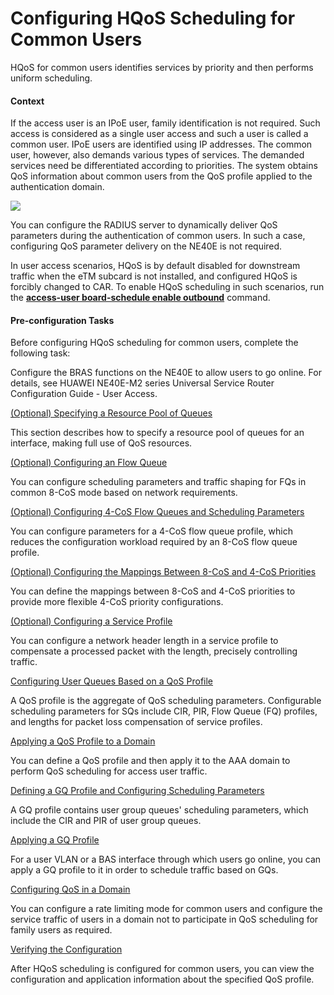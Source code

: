 Configuring HQoS Scheduling for Common Users
============================================

HQoS for common users identifies services by priority and then performs uniform scheduling.

#### Context

If the access user is an IPoE user, family identification is not required. Such access is considered as a single user access and such a user is called a common user. IPoE users are identified using IP addresses. The common user, however, also demands various types of services. The demanded services need be differentiated according to priorities. The system obtains QoS information about common users from the QoS profile applied to the authentication domain.

![](../../../../public_sys-resources/note_3.0-en-us.png) 

You can configure the RADIUS server to dynamically deliver QoS parameters during the authentication of common users. In such a case, configuring QoS parameter delivery on the NE40E is not required.

In user access scenarios, HQoS is by default disabled for downstream traffic when the eTM subcard is not installed, and configured HQoS is forcibly changed to CAR. To enable HQoS scheduling in such scenarios, run the [**access-user board-schedule enable outbound**](cmdqueryname=access-user+board-schedule+enable+outbound) command.



#### Pre-configuration Tasks

Before configuring HQoS scheduling for common users, complete the following task:

Configure the BRAS functions on the NE40E to allow users to go online. For details, see HUAWEI NE40E-M2 series Universal Service Router Configuration Guide - User Access.


[(Optional) Specifying a Resource Pool of Queues](../../../../software/nev8r10_vrpv8r16/user/ne/dc_ne_qos_cfg_013878_1.html)

This section describes how to specify a resource pool of queues for an interface, making full use of QoS resources.

[(Optional) Configuring an Flow Queue](../../../../software/nev8r10_vrpv8r16/user/ne/dc_ne_hqos_cfg_5043_common.html)

You can configure scheduling parameters and traffic shaping for FQs in common 8-CoS mode based on network requirements.

[(Optional) Configuring 4-CoS Flow Queues and Scheduling Parameters](../../../../software/nev8r10_vrpv8r16/user/ne/dc_ne_qos_cfg_50866.html)

You can configure parameters for a 4-CoS flow queue profile, which reduces the configuration workload required by an 8-CoS flow queue profile.

[(Optional) Configuring the Mappings Between 8-CoS and 4-CoS Priorities](../../../../software/nev8r10_vrpv8r16/user/ne/dc_ne_qos_cfg_6087.html)

You can define the mappings between 8-CoS and 4-CoS priorities to provide more flexible 4-CoS priority configurations.

[(Optional) Configuring a Service Profile](../../../../software/nev8r10_vrpv8r16/user/ne/dc_ne_hqos_cfg_5013_5.html)

You can configure a network header length in a service profile to compensate a processed packet with the length, precisely controlling traffic.

[Configuring User Queues Based on a QoS Profile](../../../../software/nev8r10_vrpv8r16/user/ne/dc_ne_qos_cfg_013819.html)

A QoS profile is the aggregate of QoS scheduling parameters. Configurable scheduling parameters for SQs include CIR, PIR, Flow Queue (FQ) profiles, and lengths for packet loss compensation of service profiles.

[Applying a QoS Profile to a Domain](../../../../software/nev8r10_vrpv8r16/user/ne/dc_ne_qos_cfg_013832.html)

You can define a QoS profile and then apply it to the AAA domain to perform QoS scheduling for access user traffic.

[Defining a GQ Profile and Configuring Scheduling Parameters](../../../../software/nev8r10_vrpv8r16/user/ne/dc_ne_qos_cfg_5103.html)

A GQ profile contains user group queues' scheduling parameters, which include the CIR and PIR of user group queues.

[Applying a GQ Profile](../../../../software/nev8r10_vrpv8r16/user/ne/dc_ne_qos_cfg_5104.html)

For a user VLAN or a BAS interface through which users go online, you can apply a GQ profile to it in order to schedule traffic based on GQs.

[Configuring QoS in a Domain](../../../../software/nev8r10_vrpv8r16/user/ne/dc_ne_qos_cfg_013829.html)

You can configure a rate limiting mode for common users and configure the service traffic of users in a domain not to participate in QoS scheduling for family users as required.

[Verifying the Configuration](../../../../software/nev8r10_vrpv8r16/user/ne/dc_ne_qos_cfg_013833.html)

After HQoS scheduling is configured for common users, you can view the configuration and application information about the specified QoS profile.